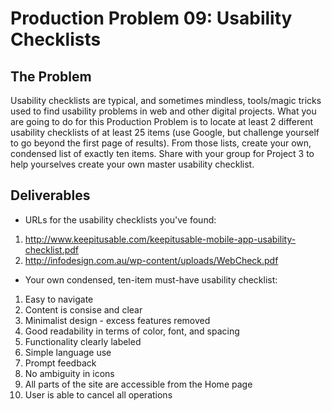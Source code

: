 # Production Problem 09: Usability Checklists

## The Problem

Usability checklists are typical, and sometimes mindless, tools/magic tricks used to find usability problems in web and other digital projects. What you are going to do for this Production Problem is to locate at least 2 different usability checklists of at least 25 items (use Google, but challenge yourself to go beyond the first page of results). From those lists, create your own, condensed list of exactly ten items. Share with your group for Project 3 to help yourselves create your own master usability checklist.

## Deliverables

* URLs for the usability checklists you've found:

1. http://www.keepitusable.com/keepitusable-mobile-app-usability-checklist.pdf
2. http://infodesign.com.au/wp-content/uploads/WebCheck.pdf

* Your own condensed, ten-item must-have usability checklist:

1. Easy to navigate
2. Content is consise and clear
3. Minimalist design - excess features removed
4. Good readability in terms of color, font, and spacing
5. Functionality clearly labeled
6. Simple language use
7. Prompt feedback
8. No ambiguity in icons
9. All parts of the site are accessible from the Home page
10. User is able to cancel all operations
